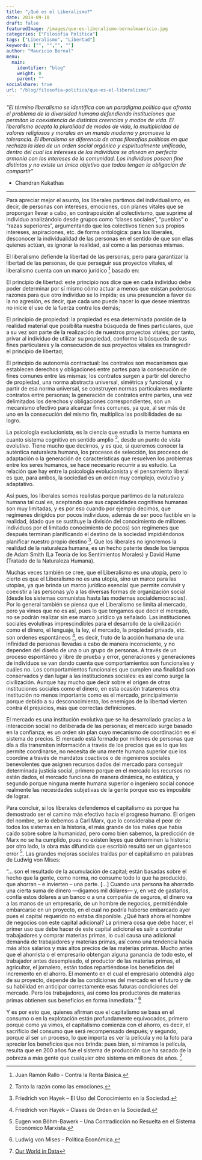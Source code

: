 ```yaml
---
title: "¿Qué es el Liberalismo?"
date: 2019-09-10
draft: false
featuredImage: /images/que-es-liberalismo-bernalmauricio.jpg
categories: ["Filosofia Politica"]
tags: ["Liberalismo", "Libertad"]
keywords: ["", "","", ""]
author: "Mauricio Bernal"
menu:
  main:
    identifier: "blog"
    weight: 0 
    parent: ""
socialshare: true
url: "/blog/filosofia-politica/que-es-el-liberalismo/"
---
```


*“El término liberalismo se identifica con un paradigma político que afronta el problema de la diversidad humana defendiendo instituciones que permitan la coexistencia de distintas creencias y modos de vida. El liberalismo acepta la pluralidad de modos de vida, la multiplicidad de valores religiosos y morales en un mundo moderno y promueve la tolerancia. El liberalismo se diferencia de otras filosofías políticas en que rechaza la idea de un orden social orgánico y espiritualmente unificado, dentro del cual los intereses de los individuos se alinean en perfecta armonía con los intereses de la comunidad. Los individuos poseen fine distintos y no existe un único objetivo que todos tengan la obligación de compartir”*

- Chandran Kukathas

--- 

Para apreciar mejor el asunto, los liberales partimos del individualismo, es decir, de personas con intereses, emociones, con planes vitales que se propongan llevar a cabo, en contraposición al colectivismo, que suprime al individuo analizándolo desde grupos como “clases sociales”, “pueblos” o “razas superiores”, argumentando que los colectivos tienen sus propios intereses, aspiraciones, etc. de forma ontológica: para los liberales, desconocer la individualidad de las personas en el sentido de que son ellas quienes actúan, es ignorar la realidad, así como a las personas mismas.

El liberalismo defiende la libertad de las personas, pero para garantizar la libertad de las personas, de que perseguir sus proyectos vitales, el liberalismo cuenta con un marco jurídico [^1] basado en:

El principio de libertad: este principio nos dice que en cada individuo debe poder determinar por sí mismo cómo actuar a menos que existan poderosas razones para que otro individuo se lo impida; es una presunción a favor de la no agresión, es decir, que cada uno puede hacer lo que desee mientras no inicie el uso de la fuerza contra los demás;

El principio de propiedad: la propiedad es esa determinada porción de la realidad material que posibilita nuestra búsqueda de fines particulares, que a su vez son parte de la realización de nuestros proyectos vitales; por tanto, privar al individuo de utilizar su propiedad, conforme la búsqueda de sus fines particulares y la consecución de sus proyectos vitales es transgredir el principio de libertad;

El principio de autonomía contractual: los contratos son mecanismos que establecen derechos y obligaciones entre partes para la consecución de fines comunes entre las mismas; los contratos surgen a partir del derecho de propiedad, una norma abstracta universal, simétrica y funcional, y a partir de esa norma universal, se construyen normas particulares mediante contratos entre personas; la generación de contratos entre partes, una vez delimitados los derechos y obligaciones correspondientes, son un mecanismo efectivo para alcanzar fines comunes, ya que, al ser más de uno en la consecución del mismo fin, multiplica las posibilidades de su logro.

La psicología evolucionista, es la ciencia que estudia la mente humana en cuanto sistema cognitivo en sentido amplio [^2], desde un punto de vista evolutivo. Tiene mucho que decirnos, y es que, si queremos conocer la auténtica naturaleza humana, los procesos de selección, los procesos de adaptación o la generación de características que resuelven los problemas entre los seres humanos, se hace necesario recurrir a su estudio. La relación que hay entre la psicología evolucionista y el pensamiento liberal es que, para ambos, la sociedad es un orden muy complejo, evolutivo y adaptativo.

Así pues, los liberales somos realistas porque partimos de la naturaleza humana tal cual es, aceptando que sus capacidades cognitivas humanas son muy limitadas, y es por eso cuando por ejemplo decimos, que regímenes dirigidos por pocos individuos, además de ser poco factible en la realidad, (dado que se sustituye la división del conocimiento de millones individuos por el limitado conocimiento de pocos) son regímenes que después terminan planificando el destino de la sociedad impidiéndonos planificar nuestro propio destino [^3]. Que los liberales no ignoremos la realidad de la naturaleza humana, es un hecho patente desde los tiempos de Adam Smith (La Teoría de los Sentimientos Morales) y David Hume (Tratado de la Naturaleza Humana).

Muchas veces también se cree, que el Liberalismo es una utopía, pero lo cierto es que el Liberalismo no es una utopía, sino un marco para las utopías, ya que brinda un marco jurídico esencial que permite convivir y coexistir a las personas y/o a las diversas formas de organización social (desde los sistemas comunistas hasta las modernas socialdemocracias). Por lo general también se piensa que el Liberalismo se limita al mercado, pero ya vimos que no es así, pues lo que tengamos que decir el mercado, no se podrán realizar sin ese marco jurídico ya señalado. Las instituciones sociales evolutivas imprescindibles para el desarrollo de la civilización como el dinero, el lenguaje, la ley, el mercado, la propiedad privada, etc. son ordenes espontáneos [^4], es decir, fruto de la acción humana de una infinidad de personas llevadas a cabo de manera inconsciente, y no dependen del diseño de una o un grupo de personas. A través de un proceso espontáneo y libre de prueba y error, generaciones y generaciones de individuos se van dando cuenta que comportamientos son funcionales y cuáles no. Los comportamientos funcionales que cumplen una finalidad son conservados y dan lugar a las instituciones sociales: es así como surge la civilización. Aunque hay mucho que decir sobre el origen de otras instituciones sociales como el dinero, en esta ocasión trataremos otra institución no menos importante como es el mercado, principalmente porque debido a su desconocimiento, los enemigos de la libertad vierten contra él prejuicios, más que correctas definiciones.

El mercado es una institución evolutiva que se ha desarrollado gracias a la interacción social no deliberada de las personas; el mercado surge basado en la confianza; es un orden sin plan cuyo mecanismo de coordinación es el sistema de precios. El mercado está formado por millones de personas que día a día transmiten información a través de los precios que es lo que les permite coordinarse, no necesita de una mente humana superior que los coordine a través de mandatos coactivos o de ingenieros sociales benevolentes que asignen recursos dados del mercado para conseguir determinada justicia social, primero porque en el mercado los recursos no están dados, el mercado funciona de manera dinámica, no estática, y segundo porque ninguna mente humana superior o ingeniero social conoce realmente las necesidades subjetivas de la gente porque eso es imposible de lograr.

Para concluir, si los liberales defendemos el capitalismo es porque ha demostrado ser el camino más efectivo hacia el progreso humano. El origen del nombre, se lo debemos a Carl Marx, que lo consideraba el peor de todos los sistemas en la historia, el más grande de los males que había caído sobre sobre la humanidad, pero como bien sabemos, la predicción de Marx no se ha cumplido, pues no existen leyes que determinen la historia; por otro lado, la obra más difundida que escribió resultó ser un gigantesco error [^5].  Las grandes mejoras sociales traídas por el capitalismo en palabras de Ludwig von Mises:

“… son el resultado de la acumulación de capital; están basadas sobre el hecho que la gente, como norma, no consume todo lo que ha producido, que ahorran – e invierten – una parte. […] Cuando una persona ha ahorrado una cierta suma de dinero —digamos mil dólares— y, en vez de gastarlos, confía estos dólares a un banco o a una compañía de seguros, el dinero va a las manos de un empresario, de un hombre de negocios, permitiéndole embarcarse en un proyecto, en el cual no podría haberse embarcado ayer pues el capital requerido no estaba disponible. ¿Qué hará ahora el hombre de negocios con este capital adicional? La primera cosa que debe hacer, el primer uso que debe hacer de este capital adicional es salir a contratar trabajadores y comprar materias primas, lo cual causa una adicional demanda de trabajadores y materias primas, así como una tendencia hacia más altos salarios y más altos precios de las materias primas. Mucho antes que el ahorrista o el empresario obtengan alguna ganancia de todo esto, el trabajador antes desempleado, el productor de las materias primas, el agricultor, el jornalero, están todos repartiéndose los beneficios del incremento en el ahorro. El momento en el cual el empresario obtendrá algo de su proyecto, depende de las condiciones del mercado en el futuro y de su habilidad en anticipar correctamente esas futuras condiciones del mercado. Pero los trabajadores, así como los productores de materias primas obtienen sus beneficios en forma inmediata.” [^6]

Y es por esto que, quienes afirman que el capitalismo se basa en el consumo o en la explotación están profundamente equivocados, primero porque como ya vimos, el capitalismo comienza con el ahorro, es decir, el sacrificio del consumo que será recompensado después; y segundo, porque al ser un proceso, lo que importa es ver la película y no la foto para apreciar los beneficios que nos brinda: pues bien, si miramos la película, resulta que en 200 años fue el sistema de producción que ha sacado de la pobreza a más gente que cualquier otro sistema en millones de años. [^7]


[^1]: Juan Ramón Rallo - Contra la Renta Básica.

[^2]: Tanto la razón como las emociones.

[^3]: Friedrich von Hayek – El Uso del Conocimiento en la Sociedad.

[^4]: Friedrich von Hayek – Clases de Orden en la Sociedad.

[^5]: Eugen von Böhm-Bawerk – Una Contradicción no Resuelta en el Sistema Económico Marxista.

[^6]: Ludwig von Mises – Política Económica.

[^7]: [Our World in Data](https://ourworldindata.org/extreme-poverty) 

